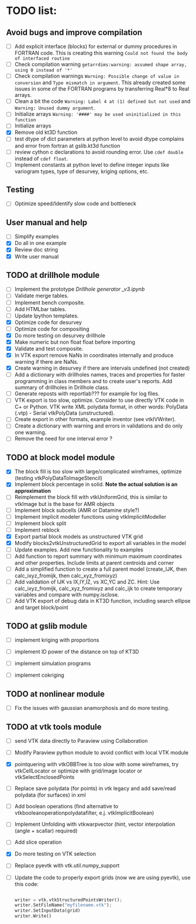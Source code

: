 TODO list:  
=====

Avoid bugs and improve compilation
----
- [ ] Add explicit interface (blocks) for external or dummy procedures in FORTRAN code.  This is creating this warning ``Could not found the body of interfaced routine``
- [ ] Check compilation warning ``getarrdims:warning: assumed shape array, using 0 instead of '*'``
- [ ] Check compilation warnings ``Warning: Possible change of value in conversion`` and ``Type mismatch in argument``. This already created some issues in some of the FORTRAN programs by transferring Real*8 to Real arrays.
- [ ] Clean a bit the code ``Warning: Label 4 at (1) defined but not used`` and  ``Warning: Unused dummy argument``.
- [ ] Initialize arrays ``Warning: '####' may be used uninitialized in this function``
- [ ] Initialize arrays
- [x] Remove old kt3D function 
- [ ] test dtype of dict parameters at python level to avoid dtype complains and error from fortran at gslib.kt3d function
- [ ] review cython c declarations to avoid rounding error. Use ``cdef double`` instead of ``cdef float``.
- [ ] Implement constants at python level to define integer inputs like variogram types, type of desurvey, kriging options, etc. 

Testing
----
- [ ] Optimize speed/Identify slow code and bottleneck 


User manual and help
----
- [ ] Simplify examples
- [x] Do all in one example
- [x] Review doc string
- [x] Write user manual

TODO at drillhole module 
----
- [ ] Implement the prototype *Drillhole generator _v3.ipynb*
- [ ] Validate merge tables.
- [ ] Implement bench composite.
- [ ] Add HTMLbar tables.
- [ ] Update Ipython templates.
- [x] Optimize code for desurvey
- [ ] Optimize code for compositing
- [x] Do more testing on desurvey drillhole
- [x] Make numeric but non float float before importing
- [x] Validate and test composite.
- [x] In VTK export remove NaNs in coordinates internally and produce warning if there are NaNs.
- [x] Create warning in desurvey if there are intervals undefined (not created)
- [ ] Add a dictionary with drillholes names, traces and properties for faster programming in class members and to create user's reports. Add summary of drillholes in Drillhole class.
- [ ] Generate reposts with reportlab??? for example for log files. 
- [ ] VTK export is too slow, optimize. Consider to use directly VTK code in C+ or Python. VTK write XML polydata format, in other words: PolyData (.vtp) - Serial vtkPolyData (unstructured).
- [ ] Create export in other formats, example inventor (see vtkIVWriter).
- [ ] Create a dictionary with warning and errors in validations and do only one warning. 
- [ ] Remove the need for one interval error ?

TODO at block model module 
----
- [x] The block fill is too slow with large/complicated wireframes, optimize (testing vtkPolyDataToImageStencil)
- [x] Implement block percentage in solid. **Note the actual solution is an approximation** 
- [ ] Reimplement the block fill with vtkUniformGrid, this is similar to vtkImage but is the base for AMR objects 
- [ ] Implement block subcells (AMR or Datamine style?)
- [ ] Implement implicit modeler functions using vtkImplicitModeller
- [ ] Implement block split
- [ ] Implement reblock
- [x] Export partial block models as unstructured VTK grid
- [x] Modify blocks2vtkUnstructuredGrid to export all variables in the model  
- [ ] Update examples. Add new functionality to examples 
- [ ] Add function to report summary with minimum maximum coordinates and other properties. Include limits at parent centroids and corner
- [ ] Add a simplified function to create a full parent model (create_IJK, then calc_ixyz_fromijk, then calc_xyz_fromixyz) 
- [ ] Add validation of IJK vs IX,IY,IZ, vs XC,YC and ZC. Hint: Use calc_ixyz_fromijk, calc_xyz_fromixyz and calc_ijk to create temporary variables and compare with numpy.isclose.
- [ ] Add VTK export of debug data in KT3D function, including search ellipse and target block/point

TODO at gslib module 
----
-[ ] implement kriging with proportions
-[ ] implement ID power of the distance on top of KT3D
-[ ] implement simulation programs
-[ ] implement cokriging


TODO at nonlinear module 
----
- [ ] Fix the issues with gaussian anamorphosis and do more testing. 

TODO at vtk tools module 
----
- [ ] send VTK data directly to Paraview using Collaboration
- [ ] Modify Paraview python module to avoid conflict with local VTK module
- [x] pointquering with vtkOBBTree is too slow with some wireframes, try vtkCellLocator or optimize with grid/image locator or vtkSelectEnclosedPoints
- [ ] Replace save polydata (for points) in vtk legacy and add save/read polydata (for surfaces) in xml
- [ ] Add boolean operations (find alternative to vtkbooleanoperationpolydatafilter, e.j. vtkImplicitBoolean)
- [ ] Implement Unfolding with vtkwarpvector (hint, vector interpolation (angle + scallar) required)
- [ ] Add slice operation
- [x] Do more testing on VTK selection
- [ ] Replace pyevtk with vtk.util.numpy_support
- [ ] Update the code to properly export grids (now we are using pyevtk), use this code:

    ``` python

    writer = vtk.vtkStructuredPointsWriter();
    writer.SetFileName("myfilename.vtk");
    writer.SetInputData(grid)
    writer.Write()

    ```
